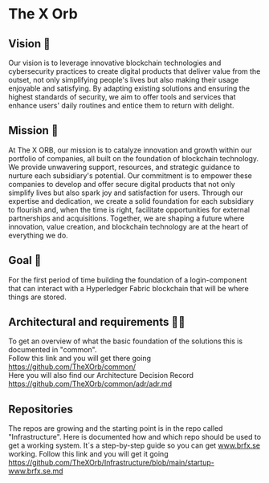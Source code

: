 # The X Orb  

## Vision 🌈
Our vision is to leverage innovative blockchain technologies and cybersecurity practices to create digital products that deliver value from the outset, not only simplifying people's lives but also making their usage enjoyable and satisfying. By adapting existing solutions and ensuring the highest standards of security, we aim to offer tools and services that enhance users' daily routines and entice them to return with delight.

## Mission 🧙
At The X ORB, our mission is to catalyze innovation and growth within our portfolio of companies, all built on the foundation of blockchain technology. We provide unwavering support, resources, and strategic guidance to nurture each subsidiary's potential. Our commitment is to empower these companies to develop and offer secure digital products that not only simplify lives but also spark joy and satisfaction for users. Through our expertise and dedication, we create a solid foundation for each subsidiary to flourish and, when the time is right, facilitate opportunities for external partnerships and acquisitions. Together, we are shaping a future where innovation, value creation, and blockchain technology are at the heart of everything we do.

## Goal 🏁
For the first period of time building the foundation of a login-component that can interact with a Hyperledger Fabric blockchain that will be where things are stored.

## Architectural and requirements 👩‍💻
To get an overview of what the basic foundation of the solutions this is documented in "common".   
Follow this link and you will get there going https://github.com/TheXOrb/common/  
Here you will also find our Architecture Decision Record https://github.com/TheXOrb/common/adr/adr.md  

## Repositories
The repos are growing and the starting point is in the repo called "Infrastructure". Here is documented how and which repo should be used to get a working system.
It´s a step-by-step guide so you can get www.brfx.se working. Follow this link and you will get it going https://github.com/TheXOrb/Infrastructure/blob/main/startup-www.brfx.se.md

<!--

**Here are some ideas to get you started:**

🙋‍♀️ A short introduction - what is your organization all about?
🌈 Contribution guidelines - how can the community get involved?
👩‍💻 Useful resources - where can the community find your docs? Is there anything else the community should know?
🍿 Fun facts - what does your team eat for breakfast?
🧙 Remember, you can do mighty things with the power of [Markdown](https://docs.github.com/github/writing-on-github/getting-started-with-writing-and-formatting-on-github/basic-writing-and-formatting-syntax)
-->
